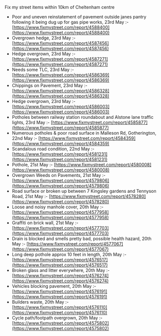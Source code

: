 Fix my street items within 10km of Cheltenham centre

<!-- fix_marker starts -->

- Poor and uneven reinstatement of pavement outside janes pantry following it being dug up for gas pipe works, 23rd May :- [https://www.fixmystreet.com/report/4588400](https://www.fixmystreet.com/report/4588400)
- Overgrown hedge, 23rd May :- [https://www.fixmystreet.com/report/4587456](https://www.fixmystreet.com/report/4587456)
- Hedge overgrown, 23rd May :- [https://www.fixmystreet.com/report/4587271](https://www.fixmystreet.com/report/4587271)
- Needs some TLC, 23rd May :- [https://www.fixmystreet.com/report/4586369](https://www.fixmystreet.com/report/4586369)
- Chippings on Pavement, 23rd May :- [https://www.fixmystreet.com/report/4586328](https://www.fixmystreet.com/report/4586328)
- Hedge overgrown, 23rd May :- [https://www.fixmystreet.com/report/4586003](https://www.fixmystreet.com/report/4586003)
- Potholes between railway station roundabout and Alstone lane traffic lights, 23rd May :- [https://www.fixmystreet.com/report/4585877](https://www.fixmystreet.com/report/4585877)
- Numerous potholes & poor road surface in Malleson Rd, Gotherington, 22nd May :- [https://www.fixmystreet.com/report/4584359](https://www.fixmystreet.com/report/4584359)
- Scandalous road condition, 22nd May :- [https://www.fixmystreet.com/report/4581231](https://www.fixmystreet.com/report/4581231)
- Pothole, 21st May :- [https://www.fixmystreet.com/report/4580008](https://www.fixmystreet.com/report/4580008)
- Overgrown Weeds on Pavements, 21st May :- [https://www.fixmystreet.com/report/4579806](https://www.fixmystreet.com/report/4579806)
- Road surface or broken up between 7 Kingsley gardens and Tennyson Road, 21st May :- [https://www.fixmystreet.com/report/4578280](https://www.fixmystreet.com/report/4578280)
- Loose and noisy manhole cover, 20th May :- [https://www.fixmystreet.com/report/4577958](https://www.fixmystreet.com/report/4577958)
- Graffiti on brick wall, 21st May :- [https://www.fixmystreet.com/report/4577703](https://www.fixmystreet.com/report/4577703)
- Drain is blocked and smells pretty bad, possible health hazard, 20th May :- [https://www.fixmystreet.com/report/4577067](https://www.fixmystreet.com/report/4577067)
- Long deep pothole approx 10 feet in length, 20th May :- [https://www.fixmystreet.com/report/4576517](https://www.fixmystreet.com/report/4576517)
- Broken glass and litter everywhere, 20th May :- [https://www.fixmystreet.com/report/4576274](https://www.fixmystreet.com/report/4576274)
- Vehicles blocking pavement, 20th May :- [https://www.fixmystreet.com/report/4576191](https://www.fixmystreet.com/report/4576191)
- Builders waste, 20th May :- [https://www.fixmystreet.com/report/4576110](https://www.fixmystreet.com/report/4576110)
- Cycle path/footpath overgrown, 20th May :- [https://www.fixmystreet.com/report/4575802](https://www.fixmystreet.com/report/4575802)

<!-- fix_marker ends -->